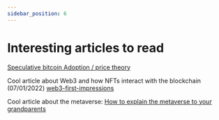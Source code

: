 ```yaml
---
sidebar_position: 6
---
```


# Interesting articles to read

[Speculative bitcoin Adoption / price theory](https://medium.com/@mcasey0827/speculative-bitcoin-adoption-price-theory-2eed48ecf7da)

Cool article about Web3 and how NFTs interact with the blockchain (07/01/2022)
[web3-first-impressions](https://moxie.org/2022/01/07/web3-first-impressions.html)

Cool article about the metaverse:
[How to explain the metaverse to your grandparents](https://medium.com/@aaronDfrank/how-to-explain-the-metaverse-to-your-grandparents-b6f6acae17ed)




